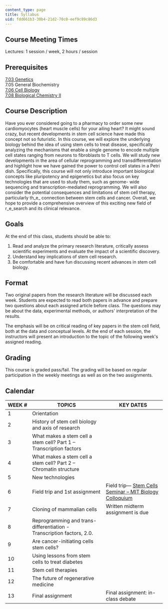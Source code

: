 ```yaml
---
content_type: page
title: Syllabus
uid: fdd661b3-30b4-21d2-70c0-eef9c89c86d3
---
```


Course Meeting Times
--------------------

Lectures: 1 session / week, 2 hours / session

Prerequisites
-------------

[7.03 Genetics](/courses/7-03-genetics-fall-2004)  
7.05 General Biochemistry  
[7.06 Cell Biology](/courses/7-06-cell-biology-spring-2007)  
[7.08 Biological Chemistry II](/courses/5-08j-biological-chemistry-ii-spring-2004)

Course Description
------------------

Have you ever considered going to a pharmacy to order some new cardiomyocytes (heart muscle cells) for your ailing heart? It might sound crazy, but recent developments in stem cell science have made this concept not so futuristic. In this course, we will explore the underlying biology behind the idea of using stem cells to treat disease, specifically analyzing the mechanisms that enable a single genome to encode multiple cell states ranging from neurons to fibroblasts to T cells. We will study new developments in the area of cellular reprogramming and transdifferentiation and highlight how we have gained the power to control cell states in a Petri dish. Specifically, this course will not only introduce important biological concepts like pluripotency and epigenetics but also focus on key technologies that are used to study them, such as genome- wide sequencing and transcription-mediated reprogramming. We will also consider the potential consequences and limitations of stem cell therapy, particularly th_e_ connection between stem cells and cancer. Overall, we hope to provide a comprehensive overview of this exciting new field of r_e_search and its clinical relevance.

Goals
-----

At the end of this class, students should be able to:

1.  Read and analyze the primary research literature, critically assess scientific experiments and evaluate the impact of a scientific discovery.
2.  Understand key implications of stem cell research.
3.  Be comfortable and have fun discussing recent advances in stem cell biology.

Format
------

Two original papers from the research literature will be discussed each week. Students are expected to read both papers in advance and prepare two questions about each assigned article before class. The questions may be about the data, experimental methods, or authors' interpretation of the results.

The emphasis will be on critical reading of key papers in the stem cell field, both at the data and conceptual levels. At the end of each session, the instructors will present an introduction to the topic of the following week's assigned reading.

Grading
-------

This course is graded pass/fail. The grading will be based on regular participation in the weekly meetings as well as on the two assignments.

Calendar
--------

| WEEK # | TOPICS | KEY DATES |
| --- | --- | --- |
| 1 | Orientation | &nbsp; |
| 2 | History of stem cell biology and axis of research | &nbsp; |
| 3 | What makes a stem cell a stem cell? Part 1 – Transcription factors | &nbsp; |
| 4 | What makes a stem cell a stem cell? Part 2 – Chromatin structure | &nbsp; |
| 5 | New technologies | &nbsp; |
| 6 | Field trip and 1st assignment | Field trip— [Stem Cells Seminar – MIT Biology Colloquium](http://mit.edu/biology/www/biology/colloquium.html) |
| 7 | Cloning of mammalian cells | Written midterm assignment is due |
| 8 | Reprogramming and trans-differentiation - Transcription factors, 2.0. | &nbsp; |
| 9 | Are cancer-initiating cells stem cells? | &nbsp; |
| 10 | Using lessons from stem cells to treat diabetes | &nbsp; |
| 11 | Stem cell therapies | &nbsp; |
| 12 | The future of regenerative medicine | &nbsp; |
| 13 | Final assignment | Final assignment: in-class debate